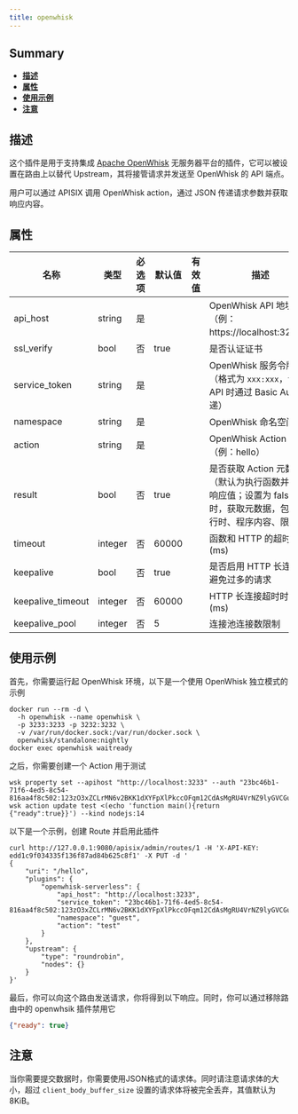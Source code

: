 ```yaml
---
title: openwhisk
---
```


<!--
#
# Licensed to the Apache Software Foundation (ASF) under one or more
# contributor license agreements.  See the NOTICE file distributed with
# this work for additional information regarding copyright ownership.
# The ASF licenses this file to You under the Apache License, Version 2.0
# (the "License"); you may not use this file except in compliance with
# the License.  You may obtain a copy of the License at
#
#     http://www.apache.org/licenses/LICENSE-2.0
#
# Unless required by applicable law or agreed to in writing, software
# distributed under the License is distributed on an "AS IS" BASIS,
# WITHOUT WARRANTIES OR CONDITIONS OF ANY KIND, either express or implied.
# See the License for the specific language governing permissions and
# limitations under the License.
#
-->

## Summary

- [**描述**](#描述)
- [**属性**](#属性)
- [**使用示例**](#使用示例)
- [**注意**](#注意)

## 描述

这个插件是用于支持集成 [Apache OpenWhisk](https://openwhisk.apache.org) 无服务器平台的插件，它可以被设置在路由上以替代 Upstream，其将接管请求并发送至 OpenWhisk 的 API 端点。

用户可以通过 APISIX 调用 OpenWhisk action，通过 JSON 传递请求参数并获取响应内容。

## 属性

| 名称 | 类型 | 必选项 | 默认值 | 有效值 | 描述 |
| -- | -- | -- | -- | -- | -- |
| api_host | string | 是 |   |   | OpenWhisk API 地址（例： https://localhost:3233） |
| ssl_verify | bool | 否 | true |   | 是否认证证书 |
| service_token | string | 是 |   |   | OpenWhisk 服务令牌 （格式为 `xxx:xxx`，调用 API 时通过 Basic Auth 传递） |
| namespace | string | 是 |   |   | OpenWhisk 命名空间 |
| action | string | 是 |   |   | OpenWhisk Action 名称（例：hello） |
| result | bool | 否 | true |   | 是否获取 Action 元数据（默认为执行函数并获取响应值；设置为 false 时，获取元数据，包含运行时、程序内容、限制等） |
| timeout | integer | 否 | 60000 |   | 函数和 HTTP 的超时时间 (ms) |
| keepalive | bool | 否 | true |   | 是否启用 HTTP 长连接以避免过多的请求 |
| keepalive_timeout | integer | 否 | 60000 |   | HTTP 长连接超时时间 (ms) |
| keepalive_pool | integer | 否 | 5 |   | 连接池连接数限制 |

## 使用示例

首先，你需要运行起 OpenWhisk 环境，以下是一个使用 OpenWhisk 独立模式的示例

```shell
docker run --rm -d \
  -h openwhisk --name openwhisk \
  -p 3233:3233 -p 3232:3232 \
  -v /var/run/docker.sock:/var/run/docker.sock \
  openwhisk/standalone:nightly
docker exec openwhisk waitready
```

之后，你需要创建一个 Action 用于测试

```shell
wsk property set --apihost "http://localhost:3233" --auth "23bc46b1-71f6-4ed5-8c54-816aa4f8c502:123zO3xZCLrMN6v2BKK1dXYFpXlPkccOFqm12CdAsMgRU4VrNZ9lyGVCGuMDGIwP"
wsk action update test <(echo 'function main(){return {"ready":true}}') --kind nodejs:14
```

以下是一个示例，创建 Route 并启用此插件

```shell
curl http://127.0.0.1:9080/apisix/admin/routes/1 -H 'X-API-KEY: edd1c9f034335f136f87ad84b625c8f1' -X PUT -d '
{
    "uri": "/hello",
    "plugins": {
        "openwhisk-serverless": {
            "api_host": "http://localhost:3233",
            "service_token": "23bc46b1-71f6-4ed5-8c54-816aa4f8c502:123zO3xZCLrMN6v2BKK1dXYFpXlPkccOFqm12CdAsMgRU4VrNZ9lyGVCGuMDGIwP",
            "namespace": "guest",
            "action": "test"
        }
    },
    "upstream": {
        "type": "roundrobin",
        "nodes": {}
    }
}'
```

最后，你可以向这个路由发送请求，你将得到以下响应。同时，你可以通过移除路由中的 openwhsik 插件禁用它

```json
{"ready": true}
```

## 注意

当你需要提交数据时，你需要使用JSON格式的请求体。同时请注意请求体的大小，超过 `client_body_buffer_size` 设置的请求体将被完全丢弃，其值默认为 8KiB。